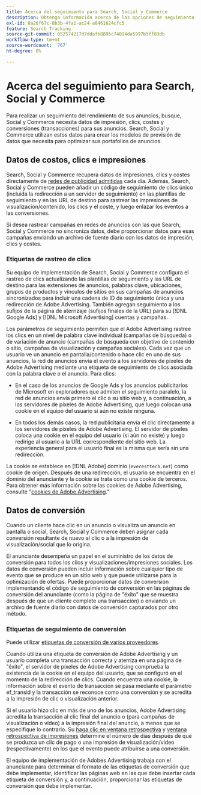 ```yaml
---
title: Acerca del seguimiento para Search, Social y Commerce
description: Obtenga información acerca de las opciones de seguimiento para Search, Social y Commerce.
exl-id: 0a26f67c-8b3b-4fa1-ac24-a8461624cfc5
feature: Search Tracking
source-git-commit: 052574217d7ddafb8895c74094da5997b5ff83db
workflow-type: tm+mt
source-wordcount: '767'
ht-degree: 0%

---
```


# Acerca del seguimiento para Search, Social y Commerce

Para realizar un seguimiento del rendimiento de sus anuncios, busque, Social y Commerce necesita datos de impresión, clics, costes y conversiones (transacciones) para sus anuncios. Search, Social y Commerce utilizan estos datos para crear los modelos de previsión de datos que necesita para optimizar sus portafolios de anuncios.

## Datos de costos, clics e impresiones

Search, Social y Commerce recupera datos de impresiones, clics y costes directamente de [redes de publicidad admitidas](/help/search-social-commerce/introduction/supported-inventory.md) cada día. Además, Search, Social y Commerce pueden añadir un código de seguimiento de clics único (incluida la redirección a un servidor de seguimiento) en las plantillas de seguimiento y en las URL de destino para rastrear las impresiones de visualización/contenido, los clics y el coste, y luego enlazar los eventos a las conversiones.

Si desea rastrear campañas en redes de anuncios con las que Search, Social y Commerce no sincroniza datos, debe proporcionar datos para esas campañas enviando un archivo de fuente diario con los datos de impresión, clics y costes.

### Etiquetas de rastreo de clics

Su equipo de implementación de Search, Social y Commerce configura el rastreo de clics actualizando las plantillas de seguimiento y las URL de destino para las extensiones de anuncios, palabras clave, ubicaciones, grupos de productos y vínculos de sitios en sus campañas de anuncios sincronizados para incluir una cadena de ID de seguimiento única y una redirección de Adobe Advertising. También agregan seguimiento a los sufijos de la página de aterrizaje (sufijos finales de la URL) para su [!DNL Google Ads] y [!DNL Microsoft Advertising] cuentas y campañas.

Los parámetros de seguimiento permiten que el Adobe Advertising rastree los clics en un nivel de palabra clave individual (campañas de búsqueda) o de variación de anuncio (campañas de búsqueda con objetivo de contenido o sitio, campañas de visualización y campañas sociales). Cada vez que un usuario ve un anuncio en pantalla/contenido o hace clic en uno de sus anuncios, la red de anuncios envía el evento a los servidores de píxeles de Adobe Advertising mediante una etiqueta de seguimiento de clics asociada con la palabra clave o el anuncio. Para clics:

* En el caso de los anuncios de Google Ads y los anuncios publicitarios de Microsoft en exploradores que admiten el seguimiento paralelo, la red de anuncios envía primero el clic a su sitio web y, a continuación, a los servidores de píxeles de Adobe Advertising, que luego colocan una cookie en el equipo del usuario si aún no existe ninguna.

* En todos los demás casos, la red publicitaria envía el clic directamente a los servidores de píxeles de Adobe Advertising. El servidor de píxeles coloca una cookie en el equipo del usuario (si aún no existe) y luego redirige al usuario a la URL correspondiente del sitio web. La experiencia general para el usuario final es la misma que sería sin una redirección.

La cookie se establece en [!DNL Adobe] dominio (`everesttech.net`) como cookie de origen. Después de una redirección, el usuario se encuentra en el dominio del anunciante y la cookie se trata como una cookie de terceros. Para obtener más información sobre las cookies de Adobe Advertising, consulte &quot;[cookies de Adobe Advertising](https://experienceleague.adobe.com/docs/core-services/interface/ec-cookies/cookies-advertising-cloud.html).&quot;

## Datos de conversión

Cuando un cliente hace clic en un anuncio o visualiza un anuncio en pantalla o social, Search, Social y Commerce deben asignar cada conversión resultante de nuevo al clic o a la impresión de visualización/social que lo origina.

El anunciante desempeña un papel en el suministro de los datos de conversión para todos los clics y visualizaciones/impresiones sociales. Los datos de conversión pueden incluir información sobre cualquier tipo de evento que se produce en un sitio web y que puede utilizarse para la optimización de ofertas. Puede proporcionar datos de conversión implementando el código de seguimiento de conversión en las páginas de conversión del anunciante (como la página de &quot;éxito&quot; que se muestra después de que un cliente complete una transacción) o enviando un archivo de fuente diario con datos de conversión capturados por otro método.

### Etiquetas de seguimiento de conversión

Puede utilizar [etiquetas de conversión de varios proveedores](/help/search-social-commerce/tracking/conversion-tracking-about.md).

Cuando utiliza una etiqueta de conversión de Adobe Advertising y un usuario completa una transacción correcta y aterriza en una página de &quot;éxito&quot;, el servidor de píxeles de Adobe Advertising comprueba la existencia de la cookie en el equipo del usuario, que se configuró en el momento de la redirección de clics. Cuando encuentra una cookie, la información sobre el evento de transacción se pasa mediante el parámetro ef_transid y la transacción se reconoce como una conversión y se acredita a la impresión de clic o visualización anterior.

Si el usuario hizo clic en más de uno de los anuncios, Adobe Advertising acredita la transacción al clic final del anuncio o (para campañas de visualización o vídeo) a la impresión final del anuncio, a menos que se especifique lo contrario. Su [haga clic en ventana retrospectiva](/help/search-social-commerce/glossary.md#c-d) y [ventana retrospectiva de impresiones](/help/search-social-commerce/glossary.md#i-j) determine el número de días después de que se produzca un clic de pago o una impresión de visualización/vídeo (respectivamente) en los que el evento puede atribuirse a una conversión.

El equipo de implementación de Adobes Advertising trabaja con el anunciante para determinar el formato de las etiquetas de conversión que debe implementar, identificar las páginas web en las que debe insertar cada etiqueta de conversión y, a continuación, proporcionar las etiquetas de conversión que debe implementar.
